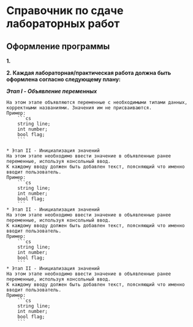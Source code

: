 # Справочник по сдаче лабораторных работ

## Оформление программы

**1.**

**2. Каждая лабораторная/практическая работа должна быть оформлена согласно следующему плану:**


***Этап I - Объявление переменных***

    На этом этапе объявляются переменные с необходимыми типами данных, корректными названиями. Значения им не присваиваются.
    Пример:
        ```cs
        string line;
        int number;
        bool flag;
        ``` 
    
    * Этап II - Инициализация значений
    На этом этапе необходимо ввести значение в объявленные ранее переменные, используя консольный ввод.
    К каждому вводу должен быть добавлен текст, поясняющий что именно вводит пользователь.
    Пример:
        ```cs
        string line;
        int number;
        bool flag;
        ```
    * Этап II - Инициализация значений
    На этом этапе необходимо ввести значение в объявленные ранее переменные, используя консольный ввод.
    К каждому вводу должен быть добавлен текст, поясняющий что именно вводит пользователь.
    Пример:
        ```cs
        string line;
        int number;
        bool flag;
        ``` 
    * Этап II - Инициализация значений
    На этом этапе необходимо ввести значение в объявленные ранее переменные, используя консольный ввод.
    К каждому вводу должен быть добавлен текст, поясняющий что именно вводит пользователь.
    Пример:
        ```cs
        string line;
        int number;
        bool flag;
        ``` 
